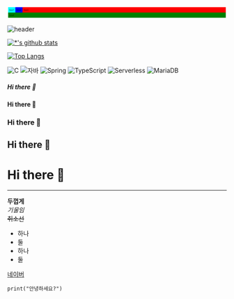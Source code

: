 <img src='images/image.png'></img>

![header](https://capsule-render.vercel.app/api?type=egg&color=gradient&height=300&section=header&text=깃허브%20특강&fontSize=90)

[![*'s github stats](https://github-readme-stats.vercel.app/api?username=ssoo0814)](https://github.com/ssoo0814)

[![Top Langs](https://github-readme-stats.vercel.app/api/top-langs/?username=ssoo0814)](https://github.com/ssoo0814/github-readme-stats)

![C](https://img.shields.io/badge/-C-123456?style=flat-square&logo=C&logoColor=black)
![자바](https://img.shields.io/badge/-자바-007396?style=flat&logo=Java&logoColor=ffffff)
![Spring](https://img.shields.io/badge/-Spring-6DB33F?style=for-the-badge&logo=Spring&logoColor=white)
![TypeScript](https://img.shields.io/badge/-TypeScript-3178C6?style=flat-square&logo=TypeScript&logoColor=white)
![Serverless](https://img.shields.io/badge/-Serverless-FD5750?style=flat-square&logo=Serverless&logoColor=magenta)
![MariaDB](https://img.shields.io/badge/-MariaDB-1F305F?style=flat-square&logo=mariadb&logoColor=white)

##### Hi there 👋
#### Hi there 👋
### Hi there 👋
## Hi there 👋
# Hi there 👋
---

**두껍게** <br>
*기울임*<br>
~~취소선~~<br>
* 하나
* 둘
* 하나
* 둘

[네이버](https://naver.com)

```
print("안녕하세요?")
```

